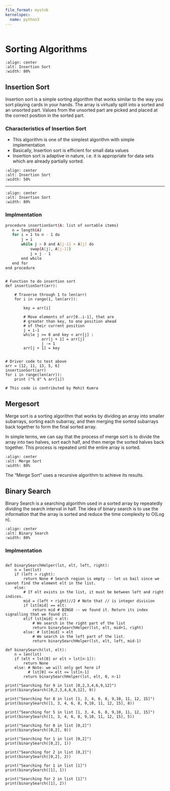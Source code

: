 ```yaml
---
file_format: mystnb
kernelspec:
  name: python3
---
```


```{title} Sorting Algorithms
```

# Sorting Algorithms


```{image} https://zaxrosenberg.com/wp-content/uploads/2017/12/sort_complexity.png
:align: center
:alt: Insertion Sort
:width: 80%
```

## Insertion Sort
Insertion sort is a simple sorting algorithm that works similar to the way you sort playing cards in your hands. The array is virtually split into a sorted and an unsorted part. Values from the unsorted part are picked and placed at the correct position in the sorted part.

### Characteristics of Insertion Sort
- This algorithm is one of the simplest algorithm with simple implementation
- Basically, Insertion sort is efficient for small data values
- Insertion sort is adaptive in nature, i.e. it is appropriate for data sets which are already partially sorted.


```{image} https://media.geeksforgeeks.org/wp-content/uploads/insertionsort.png
:align: center
:alt: Insertion Sort
:width: 50%
```
---

```{image} https://www.swtestacademy.com/wp-content/uploads/2021/11/insertion-sort.gif
:align: center
:alt: Insertion Sort
:width: 80%
```

### Implmentation

```bash
procedure insertionSort(A: list of sortable items)
   n = length(A)
   for i = 1 to n - 1 do
       j = i
       while j > 0 and A[j-1] > A[j] do
           swap(A[j], A[j-1])
           j = j - 1
       end while
   end for
end procedure
```

```{code-cell}

# Function to do insertion sort
def insertionSort(arr):
 
    # Traverse through 1 to len(arr)
    for i in range(1, len(arr)):
 
        key = arr[i]
 
        # Move elements of arr[0..i-1], that are
        # greater than key, to one position ahead
        # of their current position
        j = i-1
        while j >= 0 and key < arr[j] :
                arr[j + 1] = arr[j]
                j -= 1
        arr[j + 1] = key
 
 
# Driver code to test above
arr = [12, 11, 13, 5, 6]
insertionSort(arr)
for i in range(len(arr)):
    print ("% d" % arr[i])
 
# This code is contributed by Mohit Kumra
```
## Mergesort

Merge sort is a sorting algorithm that works by dividing an array into smaller subarrays, sorting each subarray, and then merging the sorted subarrays back together to form the final sorted array.

In simple terms, we can say that the process of merge sort is to divide the array into two halves, sort each half, and then merge the sorted halves back together. This process is repeated until the entire array is sorted.

```{image} https://i0.wp.com/www.coderarticles.com/wp-content/uploads/2019/01/merge_sort_algorithm.png
:align: center
:alt: Merge Sort
:width: 80%
```

The “Merge Sort”  uses a recursive algorithm to achieve its results.



## Binary Search

Binary Search is a searching algorithm used in a sorted array by repeatedly dividing the search interval in half. The idea of binary search is to use the information that the array is sorted and reduce the time complexity to O(Log n). 


```{image} https://blog.penjee.com/wp-content/uploads/2015/04/binary-and-linear-search-animations.gif
:align: center
:alt: Binary Search
:width: 80%
```

### Implmentation


```{code-cell}

def binarySearchHelper(lst, elt, left, right):
    n = len(lst)
    if (left > right):
        return None # Search region is empty -- let us bail since we cannot find the element elt in the list.
    else: 
        # If elt exists in the list, it must be between left and right indices.
        mid = (left + right)//2 # Note that // is integer division 
        if lst[mid] == elt: 
            return mid # BINGO -- we found it. Return its index signalling that we found it.
        elif lst[mid] < elt: 
            # We search in the right part of the list
            return binarySearchHelper(lst, elt, mid+1, right)
        else: # lst[mid] > elt
            # We search in the left part of the list.
            return binarySearchHelper(lst, elt, left, mid-1)

def binarySearch(lst, elt):
    n = len(lst)
    if (elt < lst[0] or elt > lst[n-1]):
        return None
    else: # Note: we will only get here if
          # lst[0] <= elt <= lst[n-1]
        return binarySearchHelper(lst, elt, 0, n-1)

print("Searching for 9 in list [0,2,3,4,6,9,12]")
print(binarySearch([0,2,3,4,6,9,12], 9))

print("Searching for 8 in list [1, 3, 4, 6, 8, 9,10, 11, 12, 15]")
print(binarySearch([1, 3, 4, 6, 8, 9,10, 11, 12, 15], 8))

print("Searching for 5 in list [1, 3, 4, 6, 8, 9,10, 11, 12, 15]")
print(binarySearch([1, 3, 4, 6, 8, 9,10, 11, 12, 15], 5))

print("Searching for 0 in list [0,2]")
print(binarySearch([0,2], 0))

print("Searching for 1 in list [0,2]")
print(binarySearch([0,2], 1))

print("Searching for 2 in list [0,2]")
print(binarySearch([0,2], 2))

print("Searching for 1 in list [1]")
print(binarySearch([1], 1))

print("Searching for 2 in list [1]")
print(binarySearch([1], 2))

```